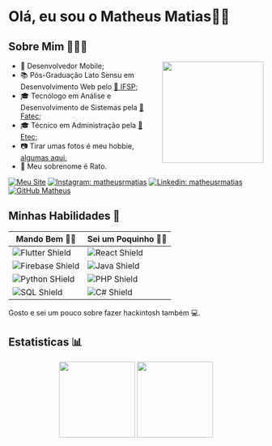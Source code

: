 # Olá, eu sou o Matheus Matias👋🏻

## Sobre Mim 🧑🏻‍💻

<img src="https://github.com/matheusrmatias/matheusrmatias/assets/115509118/e8d40597-2a26-43b6-befe-388b96d5f000" width=200 align='right'>

- 📱 Desenvolvedor Mobile;
- 📚 Pós-Graduação Lato Sensu em Desenvolvimento Web pelo [🏫 IFSP](https://itp.ifsp.edu.br/);
- 🎓 Tecnólogo em Análise e Desenvolvimento de Sistemas pela [🏫 Fatec](https://fatecitapetininga.edu.br/);
- 🎓 Técnico em Administração pela [🏫 Etec](https://etecdarcypereirademoraes.com.br/);
- 📷 Tirar umas fotos é meu hobbie, [algumas aqui.](https://www.instagram.com/matheusrfotografias/)
- 🐀 Meu sobrenome é Rato.


[![Meu Site](https://img.shields.io/badge/Meu%20Site-orange)](https://matheusrmatias.dev.br)
[![Instagram: matheusrmatias](https://img.shields.io/badge/-matheusrmatias-F21B54?style=flat-square&logo=Instagram&logoColor=white&link=https://www.instagram.com/in/matheusrmatias/)](https://www.instagram.com/matheusrmatias/)
[![Linkedin: matheusrmatias](https://img.shields.io/badge/-matheusrmatias-blue?style=flat-square&logo=Linkedin&logoColor=white&link=https://www.linkedin.com/in/matheusrmatias/)](https://www.linkedin.com/in/matheusrmatias/)
[![GitHub Matheus](https://img.shields.io/github/followers/matheusrmatias?label=follow&style=social)](https://github.com/matheusrmatias)

## Minhas Habilidades 🦾


<div align="center">
  
| Mando Bem 💪🏻                                                                                                       | Sei um Poquinho 🤏🏻                                                                                         |
| ------------------------------------------------------------------------------------------------------------------ | ---------------------------------------------------------------------------------------------------------- |
| ![Flutter Shield](https://img.shields.io/badge/Flutter-02569B?style=for-the-badge&logo=flutter&logoColor=white)    | ![React Shield](https://img.shields.io/badge/React-20232A?style=for-the-badge&logo=react&logoColor=61DAFB) |
| ![Firebase Shield](https://img.shields.io/badge/Firebase-yellow?style=for-the-badge&logo=firebase&logoColor=white) | ![Java Shield](https://img.shields.io/badge/Java-ED8B00?style=for-the-badge&logo=openjdk&logoColor=white)  |
| ![Python SHield](https://img.shields.io/badge/Python-14354C?style=for-the-badge&logo=python&logoColor=white)       | ![PHP Shield](https://img.shields.io/badge/PHP-777BB4?style=for-the-badge&logo=php&logoColor=white)        |
| ![SQL Shield](https://img.shields.io/badge/SQL-07405E?style=for-the-badge&logo=sql&logoColor=white)                | ![C# Shield](https://img.shields.io/badge/C%23-239120?style=for-the-badge&logo=c-sharp&logoColor=white)    |

</div>

Gosto e sei um pouco sobre fazer hackintosh também 💻.


## Estatisticas 📊

<p  align="center">
  <img src="https://github-readme-stats.vercel.app/api?username=matheusrmatias&show_icons=true&theme=dark" height=150>
  <img src="https://github-readme-stats.vercel.app/api/top-langs/?username=matheusrmatias&theme=dark&layout=compact" height=150>  
</p>
